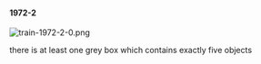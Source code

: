 #### 1972-2
![train-1972-2-0.png](https://github.com/lil-lab/nlvr/raw/master/nlvr/train/images/24/train-1972-2-0.png "train-1972-2-0.png")

there is at least one grey box which contains exactly five objects